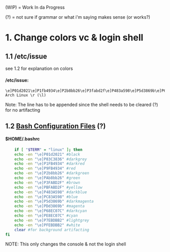 (WIP) = Work In da Progress

(?) = not sure if grammar or what i'm saying makes sense (or works?)

# 1. Change colors vc & login shell
## 1.1 /etc/issue

see 1.2 for explanation on colors

#### /etc/issue:

    \e]P01d2021\e]P1fb4934\e]P2b8bb26\e]P3fabd2f\e]P483a598\e]P5d3869b\e]P68ec07c\e]P7ebdbb2\e]P83c3836\e]P9fb4934\e]PAb8bb26\e]PBfabd2f\e]PC83a598\e]PDd3869b\e]PE8ec07c\e]PFebdbb2\ec
    Arch Linux \r (\l)

Note: The line has to be appended since the shell needs to be cleared (?) for no artifacting

## 1.2 [Bash Configuration Files](https://wiki.archlinux.org/title/Bash#Configuration_files) (?)

#### $HOME/.bashrc

```sh
    if [ "$TERM" = "linux" ]; then
    echo -en "\e]P01d2021" #black
    echo -en "\e]P83C3836" #darkgrey
    echo -en "\e]P1FB4934" #darkred
    echo -en "\e]P9FB4934" #red
    echo -en "\e]P2b8bb26" #darkgreen
    echo -en "\e]PAb8bb26" #green
    echo -en "\e]P3FABD2F" #brown
    echo -en "\e]PBFABD2F" #yellow
    echo -en "\e]P483A598" #darkblue
    echo -en "\e]PC83A598" #blue
    echo -en "\e]P5d3869b" #darkmagenta
    echo -en "\e]PDd3869b" #magenta
    echo -en "\e]P68EC07C" #darkcyan
    echo -en "\e]PE8EC07C" #cyan
    echo -en "\e]P7EBDBB2" #lightgrey
    echo -en "\e]PFEBDBB2" #white
    clear #for background artifacting
fi
```
NOTE: This only changes the console & not the login shell
